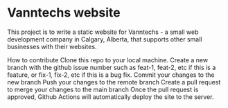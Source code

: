 # Vanntechs website

This project is to write a static website for Vanntechs - a small web development company in Calgary, Alberta, that supports other small businesses with their websites.

How to contribute
Clone this repo to your local machine.
Create a new branch with the github issue number such as feat-1, feat-2, etc if this is a feature, or fix-1, fix-2, etc if this is a bug fix.
Commit your changes to the new branch
Push your changes to the remote branch
Create a pull request to merge your changes to the main branch
Once the pull request is approved, Github Actions will automatically deploy the site to the server.
